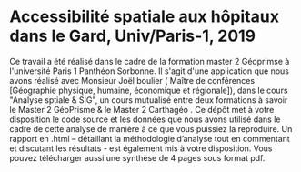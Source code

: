 # Accessibilité spatiale aux hôpitaux dans le Gard, Univ/Paris-1, 2019
Ce travail a été réalisé dans le cadre de la formation master 2 Géoprimse  à l'université Paris 1 Panthéon Sorbonne. Il s'agit d'une application que nous avons réalisé avec Monsieur Joël boulier ( Maître de conférences [Géographie physique, humaine, économique et régionale]), dans le cours "Analyse sptiale & SIG", un cours mutualisé entre deux formations à savoir le Master 2 GéoPrisme & le Master 2 Carthagéo .  Ce dépôt met à votre disposition le code source et les données que nous avons utilisé dans le cadre de cette analyse de manière à ce que vous puissiez la reproduire. Un rapport en .html – détaillant la méthodologie d’analyse tout en commentant et discutant les résultats - est également mis à votre disposition. Vous pouvez télécharger aussi une synthèse de 4 pages sous format pdf.
